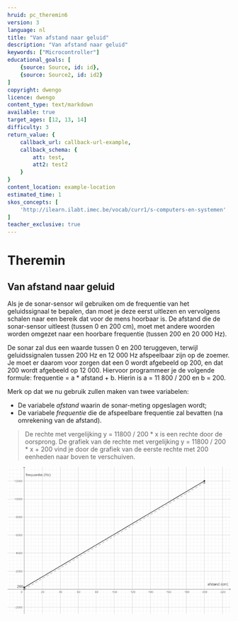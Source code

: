 ```yaml
---
hruid: pc_theremin6
version: 3
language: nl
title: "Van afstand naar geluid"
description: "Van afstand naar geluid"
keywords: ["Microcontroller"]
educational_goals: [
    {source: Source, id: id}, 
    {source: Source2, id: id2}
]
copyright: dwengo
licence: dwengo
content_type: text/markdown
available: true
target_ages: [12, 13, 14]
difficulty: 3
return_value: {
    callback_url: callback-url-example,
    callback_schema: {
        att: test,
        att2: test2
    }
}
content_location: example-location
estimated_time: 1
skos_concepts: [
    'http://ilearn.ilabt.imec.be/vocab/curr1/s-computers-en-systemen'
]
teacher_exclusive: true
---
```


# Theremin

## Van afstand naar geluid

Als je de sonar-sensor wil gebruiken om de frequentie van het geluidssignaal te bepalen, dan moet je deze eerst uitlezen en vervolgens schalen naar een bereik dat voor de mens hoorbaar is. De afstand die de sonar-sensor uitleest (tussen 0 en 200 cm), moet met andere woorden worden omgezet naar een hoorbare frequentie (tussen 200 en 20 000 Hz).

De sonar zal dus een waarde tussen 0 en 200 teruggeven, terwijl geluidssignalen tussen 200 Hz en 12 000 Hz afspeelbaar zijn op de zoemer. Je moet er daarom voor zorgen dat een 0 wordt afgebeeld op 200, en dat 200 wordt afgebeeld op 12 000. Hiervoor programmeer je de volgende formule: frequentie = a * afstand + b. Hierin is a = 11 800 / 200 en b = 200.

<div class="alert alert-box alert-success">
Merk op dat we nu gebruik zullen maken van twee variabelen:

<ul>
<li>De variabele <em>afstand</em> waarin de sonar-meting opgeslagen wordt;</li>
<li>De variabele <em>frequentie</em> die de afspeelbare frequentie zal bevatten (na omrekening van de afstand).</li>
</ul>
</div>

> De rechte met vergelijking y = 11800 / 200 * x is een rechte door de oorsprong. De grafiek van de rechte met vergelijking y = 11800 / 200 * x + 200 vind je door de grafiek van de eerste rechte met 200 eenheden naar boven te verschuiven. 

![](embed/formule.png "formule")